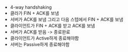 
* 4-way handshaking
* 클라가 FIN + ACK를 보냄
* 서버가 ACK를 보냄 그리고 다음 스텝에서 FIN + ACK를 보냄
* 클라이언트가 FIN + ACK를 받고 ACK를 보냄
* 서버가 ACK를 받음 -> 종료완료
* 클라이언트가 Active하게 종료해야함
* 서버는 Passive하게 종료해야함